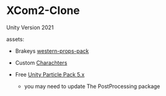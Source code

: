 # XCom2-Clone


Unity Version 2021

assets:

* Brakeys [western-props-pack](https://devassets.com/downloads/assets/western-props-pack.zip)

* Custom [Charachters](https://drive.google.com/file/d/11IcDb77b2lOJkcncJNpJmaBOXXDW9Zdx/view?usp=sharing)

* Free [Unity Particle Pack 5.x](https://assetstore.unity.com/packages/essentials/asset-packs/unity-particle-pack-5-x-73777)

    * you may need to update The PostProcessing package 




